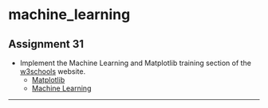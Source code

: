 # machine_learning
## Assignment 31
- Implement the Machine Learning and Matplotlib training section of the <a href='https://www.w3schools.com/w3schools'>w3schools</a> website.
  - <a href='https://www.w3schools.com/python/matplotlib_intro.asp'>Matplotlib</a>
  - <a href='https://www.w3schools.com/python/python_ml_getting_started.asp'>Machine Learning</a>
---
